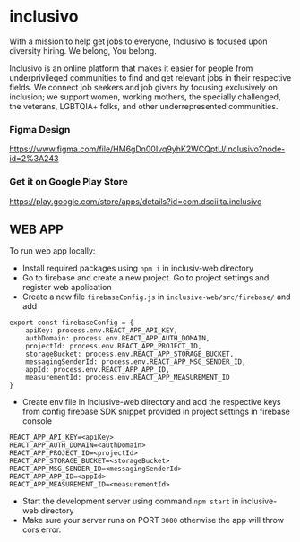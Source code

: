 # inclusivo
With a mission to help get jobs to everyone, Inclusivo is focused upon diversity hiring. We belong, You belong.

Inclusivo is an online platform that makes it easier for people from underprivileged communities to find and get relevant jobs in their respective fields. We connect job seekers and job givers by focusing exclusively on inclusion; we support women, working mothers, the specially challenged, the veterans, LGBTQIA+ folks, and other underrepresented communities.

### Figma Design

https://www.figma.com/file/HM6gDn00Ivq9yhK2WCQptU/Inclusivo?node-id=2%3A243


### Get it on Google Play Store
https://play.google.com/store/apps/details?id=com.dsciiita.inclusivo

## WEB APP

To run web app locally:

- Install required packages using `npm i` in inclusiv-web directory 
- Go to firebase and create a new project. Go to project settings and register web application
- Create a new file `firebaseConfig.js` in `inclusive-web/src/firebase/` and add
```
export const firebaseConfig = {
    apiKey: process.env.REACT_APP_API_KEY,
    authDomain: process.env.REACT_APP_AUTH_DOMAIN,
    projectId: process.env.REACT_APP_PROJECT_ID,
    storageBucket: process.env.REACT_APP_STORAGE_BUCKET,
    messagingSenderId: process.env.REACT_APP_MSG_SENDER_ID,
    appId: process.env.REACT_APP_APP_ID,
    measurementId: process.env.REACT_APP_MEASUREMENT_ID
}
```
- Create env file in inclusive-web directory and add the respective keys from config firebase SDK snippet provided in project settings in firebase console
```
REACT_APP_API_KEY=<apiKey>
REACT_APP_AUTH_DOMAIN=<authDomain>
REACT_APP_PROJECT_ID=<projectId>
REACT_APP_STORAGE_BUCKET=<storageBucket>
REACT_APP_MSG_SENDER_ID=<messagingSenderId>
REACT_APP_APP_ID=<appId>
REACT_APP_MEASUREMENT_ID=<measurementId>
```
- Start the development server using command `npm start` in inclusive-web directory
- Make sure your server runs on PORT `3000` otherwise the app will throw cors error.
